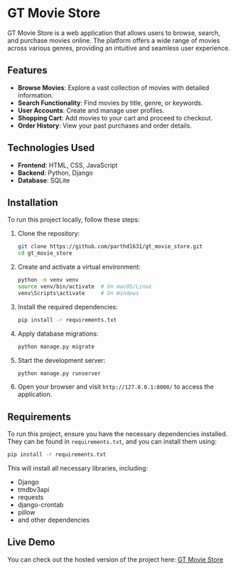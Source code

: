 # GT Movie Store

GT Movie Store is a web application that allows users to browse, search, and purchase movies online. The platform offers a wide range of movies across various genres, providing an intuitive and seamless user experience.

## Features

- **Browse Movies**: Explore a vast collection of movies with detailed information.
- **Search Functionality**: Find movies by title, genre, or keywords.
- **User Accounts**: Create and manage user profiles.
- **Shopping Cart**: Add movies to your cart and proceed to checkout.
- **Order History**: View your past purchases and order details.

## Technologies Used

- **Frontend**: HTML, CSS, JavaScript
- **Backend**: Python, Django
- **Database**: SQLite

## Installation

To run this project locally, follow these steps:

1. Clone the repository:

   ```bash
   git clone https://github.com/parthd1631/gt_movie_store.git
   cd gt_movie_store
   ```

2. Create and activate a virtual environment:

   ```bash
   python -m venv venv
   source venv/bin/activate  # On macOS/Linux
   venv\Scripts\activate     # On Windows
   ```

3. Install the required dependencies:

   ```bash
   pip install -r requirements.txt
   ```

4. Apply database migrations:

   ```bash
   python manage.py migrate
   ```

5. Start the development server:

   ```bash
   python manage.py runserver
   ```

6. Open your browser and visit `http://127.0.0.1:8000/` to access the application.

## Requirements

To run this project, ensure you have the necessary dependencies installed. They can be found in `requirements.txt`, and you can install them using:

```bash
pip install -r requirements.txt
```

This will install all necessary libraries, including:

- Django
- tmdbv3api
- requests
- django-crontab
- pillow
- and other dependencies

## Live Demo

You can check out the hosted version of the project here: [GT Movie Store](http://3.22.102.253:8000/)

##

